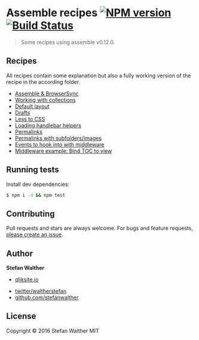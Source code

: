 # Assemble recipes [![NPM version](https://badge.fury.io/js/assemble-recipes.svg)](http://badge.fury.io/js/assemble-recipes)  [![Build Status](https://travis-ci.org/assemble/assemble-recipes.svg)](https://travis-ci.org/assemble/assemble-recipes)

> Some recipes using assemble v0.12.0.

## Recipes

All recipes contain some explanation but also a fully working version of the recipe in the according folder.

* [Assemble & BrowserSync](recipes/browser-sync)
* [Working with collections](recipes/collection-basic)
* [Default layout](recipes/default-layout)
* [Drafts](recipes/drafts)
* [Less to CSS](recipes/less)
* [Loading handlebar helpers](recipes/loading-handlebar-helpers)
* [Permalinks](recipes/permalinks)
* [Permalinks with subfolders/images](recipes/permalinks-copy-images)
* [Events to hook into with middleware](recipes/middleware)
* [Middleware example: Bind TOC to view](recipes/middleware-page-toc)

## Running tests

Install dev dependencies:

```sh
$ npm i -d && npm test
```

## Contributing

Pull requests and stars are always welcome. For bugs and feature requests, [please create an issue](https://github.com/assemble/assemble-recipes/issues/new).

## Author

**Stefan Walther**

+ [qliksite.io](http://qliksite.io)
* [twitter/waltherstefan](http://twitter.com/waltherstefan)
* [github.com/stefanwalther](http://github.com/stefanwalther)

## License

Copyright © 2016 Stefan Walther
MIT